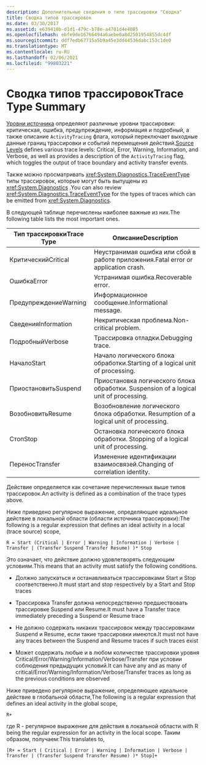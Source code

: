 ```yaml
---
description: Дополнительные сведения о типе трассировки "Сводка"
title: Сводка типов трассировок
ms.date: 03/30/2017
ms.assetid: e639410b-d1d1-479c-b78e-a4701d4e4085
ms.openlocfilehash: ebfe9de16766494a6aebe0a8d2501954855dc4df
ms.sourcegitcommit: ddf7edb67715a5b9a45e3dd44536dabc153c1de0
ms.translationtype: MT
ms.contentlocale: ru-RU
ms.lasthandoff: 02/06/2021
ms.locfileid: "99803221"
---
```

# <a name="trace-type-summary"></a><span data-ttu-id="193c3-103">Сводка типов трассировок</span><span class="sxs-lookup"><span data-stu-id="193c3-103">Trace Type Summary</span></span>

<span data-ttu-id="193c3-104">[Уровни источника](xref:System.Diagnostics.SourceLevels) определяют различные уровни трассировки: критическая, ошибка, предупреждение, информация и подробный, а также описание `ActivityTracing` флага, который переключает выходные данные границ трассировки и событий перемещения действий.</span><span class="sxs-lookup"><span data-stu-id="193c3-104">[Source Levels](xref:System.Diagnostics.SourceLevels) defines various trace levels: Critical, Error, Warning, Information, and Verbose, as well as provides a description of the `ActivityTracing` flag, which toggles the output of trace boundary and activity transfer events.</span></span>  
  
 <span data-ttu-id="193c3-105">Также можно просматривать <xref:System.Diagnostics.TraceEventType> типы трассировок, которые могут быть выпущены из <xref:System.Diagnostics> .</span><span class="sxs-lookup"><span data-stu-id="193c3-105">You can also review <xref:System.Diagnostics.TraceEventType> for the types of traces which can be emitted from <xref:System.Diagnostics>.</span></span>  
  
 <span data-ttu-id="193c3-106">В следующей таблице перечислены наиболее важные из них.</span><span class="sxs-lookup"><span data-stu-id="193c3-106">The following table lists the most important ones.</span></span>  
  
|<span data-ttu-id="193c3-107">Тип трассировки</span><span class="sxs-lookup"><span data-stu-id="193c3-107">Trace Type</span></span>|<span data-ttu-id="193c3-108">Описание</span><span class="sxs-lookup"><span data-stu-id="193c3-108">Description</span></span>|  
|----------------|-----------------|  
|<span data-ttu-id="193c3-109">Критический</span><span class="sxs-lookup"><span data-stu-id="193c3-109">Critical</span></span>|<span data-ttu-id="193c3-110">Неустранимая ошибка или сбой в работе приложения.</span><span class="sxs-lookup"><span data-stu-id="193c3-110">Fatal error or application crash.</span></span>|  
|<span data-ttu-id="193c3-111">Ошибка</span><span class="sxs-lookup"><span data-stu-id="193c3-111">Error</span></span>|<span data-ttu-id="193c3-112">Устранимая ошибка.</span><span class="sxs-lookup"><span data-stu-id="193c3-112">Recoverable error.</span></span>|  
|<span data-ttu-id="193c3-113">Предупреждение</span><span class="sxs-lookup"><span data-stu-id="193c3-113">Warning</span></span>|<span data-ttu-id="193c3-114">Информационное сообщение.</span><span class="sxs-lookup"><span data-stu-id="193c3-114">Informational message.</span></span>|  
|<span data-ttu-id="193c3-115">Сведения</span><span class="sxs-lookup"><span data-stu-id="193c3-115">Information</span></span>|<span data-ttu-id="193c3-116">Некритическая проблема.</span><span class="sxs-lookup"><span data-stu-id="193c3-116">Non-critical problem.</span></span>|  
|<span data-ttu-id="193c3-117">Подробный</span><span class="sxs-lookup"><span data-stu-id="193c3-117">Verbose</span></span>|<span data-ttu-id="193c3-118">Трассировка отладки.</span><span class="sxs-lookup"><span data-stu-id="193c3-118">Debugging trace.</span></span>|  
|<span data-ttu-id="193c3-119">Начало</span><span class="sxs-lookup"><span data-stu-id="193c3-119">Start</span></span>|<span data-ttu-id="193c3-120">Начало логического блока обработки.</span><span class="sxs-lookup"><span data-stu-id="193c3-120">Starting of a logical unit of processing.</span></span>|  
|<span data-ttu-id="193c3-121">Приостановить</span><span class="sxs-lookup"><span data-stu-id="193c3-121">Suspend</span></span>|<span data-ttu-id="193c3-122">Приостановка логического блока обработки. </span><span class="sxs-lookup"><span data-stu-id="193c3-122">Suspension of a logical unit of processing.</span></span>|  
|<span data-ttu-id="193c3-123">Возобновить</span><span class="sxs-lookup"><span data-stu-id="193c3-123">Resume</span></span>|<span data-ttu-id="193c3-124">Возобновление логического блока обработки. </span><span class="sxs-lookup"><span data-stu-id="193c3-124">Resumption of a logical unit of processing.</span></span>|  
|<span data-ttu-id="193c3-125">Стоп</span><span class="sxs-lookup"><span data-stu-id="193c3-125">Stop</span></span>|<span data-ttu-id="193c3-126">Остановка логического блока обработки. </span><span class="sxs-lookup"><span data-stu-id="193c3-126">Stopping of a logical unit of processing.</span></span>|  
|<span data-ttu-id="193c3-127">Перенос</span><span class="sxs-lookup"><span data-stu-id="193c3-127">Transfer</span></span>|<span data-ttu-id="193c3-128">Изменение идентификации взаимосвязей.</span><span class="sxs-lookup"><span data-stu-id="193c3-128">Changing of correlation identity.</span></span>|  
  
 <span data-ttu-id="193c3-129">Действие определяется как сочетание перечисленных выше типов трассировок.</span><span class="sxs-lookup"><span data-stu-id="193c3-129">An activity is defined as a combination of the trace types above.</span></span>  
  
 <span data-ttu-id="193c3-130">Ниже приведено регулярное выражение, определяющее идеальное действие в локальной области (области источника трассировки):</span><span class="sxs-lookup"><span data-stu-id="193c3-130">The following is a regular expression that defines an ideal activity in a local (trace source) scope,</span></span>  
  
 `R = Start (Critical | Error | Warning | Information | Verbose | Transfer | (Transfer Suspend Transfer Resume) )* Stop`  
  
 <span data-ttu-id="193c3-131">Это означает, что действие должно удовлетворять следующим условиям.</span><span class="sxs-lookup"><span data-stu-id="193c3-131">This means that an activity must satisfy the following conditions.</span></span>  
  
- <span data-ttu-id="193c3-132">Должно запускаться и останавливаться трассировками Start и Stop соответственно.</span><span class="sxs-lookup"><span data-stu-id="193c3-132">It must start and stop respectively by a Start and Stop traces</span></span>  
  
- <span data-ttu-id="193c3-133">Трассировка Transfer должна непосредственно предшествовать трассировке Suspend или Resume.</span><span class="sxs-lookup"><span data-stu-id="193c3-133">It must have a Transfer trace immediately preceding a Suspend or Resume trace</span></span>  
  
- <span data-ttu-id="193c3-134">Не должно содержать никаких трассировок между трассировками Suspend и Resume, если такие трассировки имеются.</span><span class="sxs-lookup"><span data-stu-id="193c3-134">It must not have any traces between the Suspend and Resume traces if such traces exist</span></span>  
  
- <span data-ttu-id="193c3-135">Может содержать любые и в любом количестве трассировки уровня Critical/Error/Warning/Information/Verbose/Transfer при условии соблюдения предыдущих условий.</span><span class="sxs-lookup"><span data-stu-id="193c3-135">It can have any and as many of critical/Error/Warning/Information/Verbose/Transfer traces as long as the previous conditions are observed</span></span>  
  
 <span data-ttu-id="193c3-136">Ниже приведено регулярное выражение, определяющее идеальное действие в глобальной области,</span><span class="sxs-lookup"><span data-stu-id="193c3-136">The following is a regular expression that defines an ideal activity in the global scope,</span></span>  
  
`R+`  
  
 <span data-ttu-id="193c3-137">где R - регулярное выражение для действия в локальной области.</span><span class="sxs-lookup"><span data-stu-id="193c3-137">with R being the regular expression for an activity in the local scope.</span></span> <span data-ttu-id="193c3-138">Таким образом, получаем:</span><span class="sxs-lookup"><span data-stu-id="193c3-138">This translates to,</span></span>  
  
`[R+ = Start ( Critical | Error | Warning | Information | Verbose | Transfer | (Transfer Suspend Transfer Resume) )* Stop]+`
